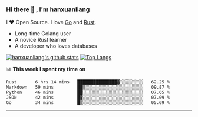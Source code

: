 ### Hi there 👋 , I'm hanxuanliang

<!--
**hanxuanliang/hanxuanliang** is a ✨ _special_ ✨ repository because its `README.md` (this file) appears on your GitHub profile.

Here are some ideas to get you started:

- 🔭 I’m currently working on ...
- 🌱 I’m currently learning ...
- 👯 I’m looking to collaborate on ...
- 🤔 I’m looking for help with ...
- 💬 Ask me about ...
- 📫 How to reach me: ...
- 😄 Pronouns: ...
- ⚡ Fun fact: ...
-->
I ❤ Open Source. I love [Go](https://golang.org) and [Rust](https://www.rust-lang.org/zh-CN/).

* Long-time Golang user
* A novice Rust learner
* A developer who loves databases

[![hanxuanliang's github stats](https://github-readme-stats.vercel.app/api/top-langs/?username=hanxuanliang&hide=html)](https://github.com/anuraghazra/github-readme-stats)
[![Top Langs](https://github-readme-stats.vercel.app/api?username=hanxuanliang&show_icons=true&count_private=true&line_height=40)](https://github.com/anuraghazra/github-readme-stats)

📊 **This week I spent my time on**
<!--START_SECTION:waka-->
```text
Rust       6 hrs 14 mins   ███████████████▓░░░░░░░░░   62.25 % 
Markdown   59 mins         ██▒░░░░░░░░░░░░░░░░░░░░░░   09.87 % 
Python     46 mins         ██░░░░░░░░░░░░░░░░░░░░░░░   07.65 % 
JSON       42 mins         █▓░░░░░░░░░░░░░░░░░░░░░░░   07.09 % 
Go         34 mins         █▒░░░░░░░░░░░░░░░░░░░░░░░   05.69 % 
```
<!--END_SECTION:waka-->

***
